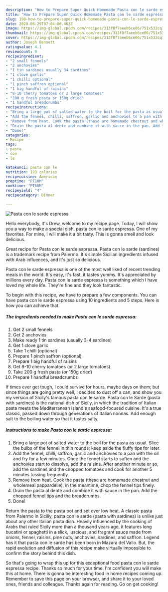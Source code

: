 ```yaml
---
description: "How to Prepare Super Quick Homemade Pasta con le sarde espressa"
title: "How to Prepare Super Quick Homemade Pasta con le sarde espressa"
slug: 198-how-to-prepare-super-quick-homemade-pasta-con-le-sarde-espressa
date: 2020-06-29T07:04:00.463Z
image: https://img-global.cpcdn.com/recipes/313f8f7aeeb6ce06/751x532cq70/pasta-con-le-sarde-espressa-recipe-main-photo.jpg
thumbnail: https://img-global.cpcdn.com/recipes/313f8f7aeeb6ce06/751x532cq70/pasta-con-le-sarde-espressa-recipe-main-photo.jpg
cover: https://img-global.cpcdn.com/recipes/313f8f7aeeb6ce06/751x532cq70/pasta-con-le-sarde-espressa-recipe-main-photo.jpg
author: Joseph Bennett
ratingvalue: 4.1
reviewcount: 9
recipeingredient:
- "2 small fennels"
- "2 anchovies"
- "1 tin sardines usually 34 sardines"
- "1 clove garlic"
- "1 chilli optional"
- "1 pinch saffron optional"
- "1 big handful of raisins"
- "8-10 cherry tomatoes or 2 large tomatoes"
- "200 g fresh pasta or 150g dried"
- "1 handful breadcrumbs"
recipeinstructions:
- "Bring a large pot of salted water to the boil for the pasta as usual. Slice the bulbs of the fennel in thin rounds; keep aside the fluffy tips for later."
- "Add the fennel, chilli, saffron, garlic and anchovies to a pan with the oil and fry for a few minutes. Once the fennel starts to soften and the anchovies start to dissolve, add the raisins. After another minute or so, add the sardines and the chopped tomatoes and cook for another 5 minutes tossing frequently."
- "Remove from heat. Cook the pasta (these are homemade chestnut and wholemeal pappardelle); in the meantime, chop the fennel tips finely."
- "Drain the pasta al dente and combine it with sauce in the pan. Add the chopped fennel tips and the breadcrumbs."
- "Done!"
categories:
- Recipe
tags:
- pasta
- con
- le

katakunci: pasta con le 
nutrition: 183 calories
recipecuisine: American
preptime: "PT10M"
cooktime: "PT60M"
recipeyield: "4"
recipecategory: Dinner

---
```



![Pasta con le sarde espressa](https://img-global.cpcdn.com/recipes/313f8f7aeeb6ce06/751x532cq70/pasta-con-le-sarde-espressa-recipe-main-photo.jpg)

Hello everybody, it's Drew, welcome to my recipe page. Today, I will show you a way to make a special dish, pasta con le sarde espressa. One of my favorites. For mine, I will make it a bit tasty. This is gonna smell and look delicious.

Great recipe for Pasta con le sarde espressa. Pasta con le sarde (sardines) is a trademark recipe from Palermo. It&#39;s simple Sicilian ingredients infused with Arab influences, and it&#39;s just so delicious.

Pasta con le sarde espressa is one of the most well liked of recent trending meals in the world. It's easy, it's fast, it tastes yummy. It's appreciated by millions every day. Pasta con le sarde espressa is something which I have loved my whole life. They're fine and they look fantastic.


To begin with this recipe, we have to prepare a few components. You can have pasta con le sarde espressa using 10 ingredients and 5 steps. Here is how you can achieve that.

<!--inarticleads1-->

##### The ingredients needed to make Pasta con le sarde espressa:

1. Get 2 small fennels
1. Get 2 anchovies
1. Make ready 1 tin sardines (usually 3-4 sardines)
1. Get 1 clove garlic
1. Take 1 chilli (optional)
1. Prepare 1 pinch saffron (optional)
1. Prepare 1 big handful of raisins
1. Get 8-10 cherry tomatoes (or 2 large tomatoes)
1. Take 200 g fresh pasta (or 150g dried)
1. Prepare 1 handful breadcrumbs


If times ever get tough, I could survive for hours, maybe days on them; but since things are going pretty well, I decided to dust off a can, and show you my version of Sicily&#39;s famous pasta con le sarde. Pasta con le Sarde (pasta with sardines) is the national dish of Sicily, in which the tradition of Italian pasta meets the Mediterranean island&#39;s seafood-focused cuisine. It&#39;s a true classic, passed down through generations of Italian nonnas. Add enough salt to the boiling water so that it tastes salty. 

<!--inarticleads2-->

##### Instructions to make Pasta con le sarde espressa:

1. Bring a large pot of salted water to the boil for the pasta as usual. Slice the bulbs of the fennel in thin rounds; keep aside the fluffy tips for later.
1. Add the fennel, chilli, saffron, garlic and anchovies to a pan with the oil and fry for a few minutes. Once the fennel starts to soften and the anchovies start to dissolve, add the raisins. After another minute or so, add the sardines and the chopped tomatoes and cook for another 5 minutes tossing frequently.
1. Remove from heat. Cook the pasta (these are homemade chestnut and wholemeal pappardelle); in the meantime, chop the fennel tips finely.
1. Drain the pasta al dente and combine it with sauce in the pan. Add the chopped fennel tips and the breadcrumbs.
1. Done!


Return the pasta to the pasta pot and set over low heat. A classic pasta from Palermo in Siciliy, pasta con le sarde (pasta with sardines) is unlike just about any other Italian pasta dish. Heavily influenced by the cooking of Arabs that ruled Sicily more than a thousand years ago, it features long bucatini or spaghetti in a slick, luscious, and fragrant sauce made from onions, fennel, raisins, pine nuts, anchovies, sardines, and saffron. Legend has it that pasta con le sarde has been born in Mazara del Vallo. But, the rapid evolution and diffusion of this recipe make virtually impossible to confirm the story behind this dish. 

So that's going to wrap this up for this exceptional food pasta con le sarde espressa recipe. Thanks so much for your time. I'm confident you will make this at home. There is gonna be interesting food in home recipes coming up. Remember to save this page on your browser, and share it to your loved ones, friends and colleague. Thanks again for reading. Go on get cooking!
